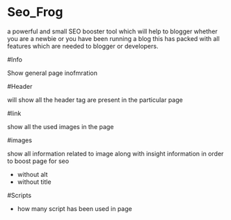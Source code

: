 # Seo_Frog

a powerful and small SEO booster tool which will help to blogger whether you are a newbie or you have been running a blog this has packed with all features which are needed to blogger or developers.

#Info

Show general page inofmration

#Header

will show all the header tag are present in the particular page

#link

show all the used images in the page

#images

show all information related to image along with insight information in order to boost page for seo
- without alt
- without title


#Scripts
- how many script has been used in page